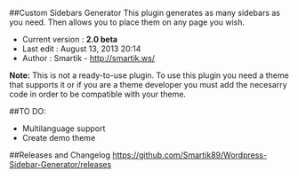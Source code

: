 ##Custom Sidebars Generator
This plugin generates as many sidebars as you need. Then allows you to place them on any page you wish.
* Current version : **2.0 beta**
* Last edit : August 13, 2013 20:14
* Author : Smartik - http://smartik.ws/
 
**Note:** This is not a ready-to-use plugin. To use this plugin you need a theme that supports it or if you are a theme developer you must add the necesarry code in order to be compatible with your theme.

##TO DO:
* Multilanguage support
* Create demo theme

##Releases and Changelog 
https://github.com/Smartik89/Wordpress-Sidebar-Generator/releases
